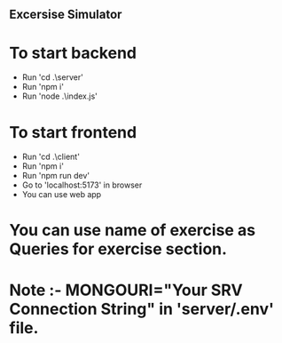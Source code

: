 ## Excersise Simulator 

# To start backend 
- Run 'cd .\server\'
- Run 'npm i'
- Run 'node .\index.js'

# To start frontend
- Run 'cd .\client\'
- Run 'npm i'
- Run 'npm run dev'
- Go to 'localhost:5173' in browser
- You can use web app

# You can use name of exercise as Queries for exercise section.  

# Note :- MONGOURI="Your SRV Connection String" in 'server/.env' file. 
